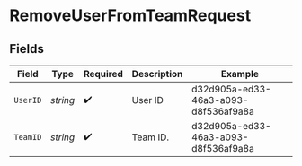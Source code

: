 # RemoveUserFromTeamRequest


## Fields

| Field                                | Type                                 | Required                             | Description                          | Example                              |
| ------------------------------------ | ------------------------------------ | ------------------------------------ | ------------------------------------ | ------------------------------------ |
| `UserID`                             | *string*                             | :heavy_check_mark:                   | User ID                              | d32d905a-ed33-46a3-a093-d8f536af9a8a |
| `TeamID`                             | *string*                             | :heavy_check_mark:                   | Team ID.                             | d32d905a-ed33-46a3-a093-d8f536af9a8a |